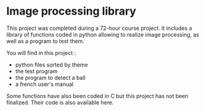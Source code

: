 # Image processing library

This project was completed during a 72-hour course project. 
It includes a library of functions coded in python allowing to realize image processing, as well as a program to test them.

You will find in this project :
- python files sorted by theme
- the test program
- the program to detect a ball
- a french user's manual

Some functions have also been coded in C but this project has not been finalized. Their code is also available here.
